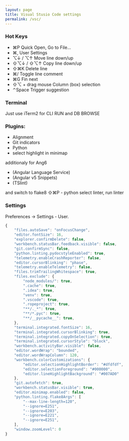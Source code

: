 ```yaml
---
layout: page
title: Visual Stusio Code settings
permalink: /vsc/
---
```


### Hot Keys

* ⌘P Quick Open, Go to File…
* ⌘, User Settings
* ⌥↓ / ⌥↑ Move line down/up
* ⇧⌥↓ / ⇧⌥↑ Copy line down/up
* ⇧⌘K Delete line
* ⌘/ Toggle line comment
* ⌘G Fin next
* ⇧⌥ + drag mouse Column (box) selection
* ⌃Space Trigger suggestion

### Terminal
Just use iTerm2 for CLI RUN and DB BROWSE

### Plugins:

* Alignment
* Git indicators
* Python
* select highlight in minimap

additionaly for Ang6
* (Angular Language Service)
* (Angular v5 Snippets)
* (TSlint)

 and switch to flake8
 ⇧⌘P - python select linter, run linter

### Settings

Preferences -> Settings - User.

```javascript
{
    "files.autoSave": "onFocusChange",
    "editor.fontSize": 16,
    "explorer.confirmDelete": false,
    "workbench.statusBar.feedback.visible": false,
    "git.confirmSync": false,
    "python.linting.pydocstyleEnabled": true,
    "telemetry.enableCrashReporter": false,
    "editor.cursorBlinking": "phase",
    "telemetry.enableTelemetry": false,
    "files.trimTrailingWhitespace": true,
    "files.exclude": {
        "node_modules/": true,
        ".cache": true,
        ".idea": true,
        "venv": true,
        ".vscode": true,
        ".ropeproject": true,
        "**/._*": true,
        "**/*.pyc": true,
        "**/__pycache__": true,
    },
    "terminal.integrated.fontSize": 16,
    "terminal.integrated.cursorBlinking": true,
    "terminal.integrated.copyOnSelection": true,
    "terminal.integrated.cursorStyle": "block",
    "workbench.activityBar.visible": false,
    "editor.wordWrap": "bounded",
    "editor.wordWrapColumn": 120,
    "workbench.colorCustomizations": {
        "editor.selectionHighlightBorder": "#dfdfdf",
        "editor.selectionForeground": "#000000",
        "editor.lineHighlightBackground": "#007AD0"
    },
    "git.autofetch": true,
    "workbench.statusBar.visible": true,
    "editor.minimap.enabled": false,
    "python.linting.flake8Args": [
        "--max-line-length=120",
        "--ignore=E251",
        "--ignore=E203",
        "--ignore=E221",
        "--ignore=E251",
    ],
    "window.zoomLevel": 0
}
```
